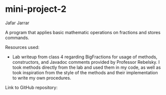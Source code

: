 # mini-project-2
Jafar Jarrar

A program that applies basic mathematic operations on fractions and stores commands.

Resources used: 
- Lab writeup from class 4 regarding BigFractions for usage of methods, constructors, and Javadoc comments provided by Professor Rebelsky. I took methods directly from the lab and used them in my code, as well as took inspiration from the style of the methods and their implementation to write my own procedures.

Link to GitHub repository: 

